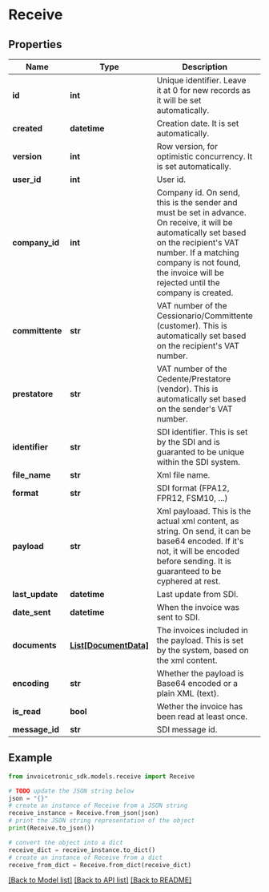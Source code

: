 # Receive


## Properties

Name | Type | Description | Notes
------------ | ------------- | ------------- | -------------
**id** | **int** | Unique identifier. Leave it at 0 for new records as it will be set automatically. | [optional] 
**created** | **datetime** | Creation date. It is set automatically. | [optional] 
**version** | **int** | Row version, for optimistic concurrency. It is set automatically. | [optional] 
**user_id** | **int** | User id. | [optional] 
**company_id** | **int** | Company id. On send, this is the sender and must be set in advance. On receive, it will be  automatically set based on the recipient&#39;s VAT number. If a matching company is not found, the invoice will be rejected until the company is created. | [optional] 
**committente** | **str** | VAT number of the Cessionario/Committente (customer). This is automatically set based on the recipient&#39;s VAT number. | [optional] 
**prestatore** | **str** | VAT number of the Cedente/Prestatore (vendor). This is automatically set based on the sender&#39;s VAT number. | [optional] 
**identifier** | **str** | SDI identifier. This is set by the SDI and is guaranted to be unique within the SDI system. | [optional] 
**file_name** | **str** | Xml file name. | [optional] 
**format** | **str** | SDI format (FPA12, FPR12, FSM10, ...) | [optional] 
**payload** | **str** | Xml payloaad. This is the actual xml content, as string. On send, it can be base64 encoded. If it&#39;s not, it will be encoded before sending. It is guaranteed to be cyphered at rest. | [optional] 
**last_update** | **datetime** | Last update from SDI. | [optional] 
**date_sent** | **datetime** | When the invoice was sent to SDI. | [optional] 
**documents** | [**List[DocumentData]**](DocumentData.md) | The invoices included in the payload. This is set by the system, based on the xml content. | [optional] 
**encoding** | **str** | Whether the payload is Base64 encoded or a plain XML (text). | [optional] 
**is_read** | **bool** | Wether the invoice has been read at least once. | [optional] 
**message_id** | **str** | SDI message id. | [optional] 

## Example

```python
from invoicetronic_sdk.models.receive import Receive

# TODO update the JSON string below
json = "{}"
# create an instance of Receive from a JSON string
receive_instance = Receive.from_json(json)
# print the JSON string representation of the object
print(Receive.to_json())

# convert the object into a dict
receive_dict = receive_instance.to_dict()
# create an instance of Receive from a dict
receive_from_dict = Receive.from_dict(receive_dict)
```
[[Back to Model list]](../README.md#documentation-for-models) [[Back to API list]](../README.md#documentation-for-api-endpoints) [[Back to README]](../README.md)


